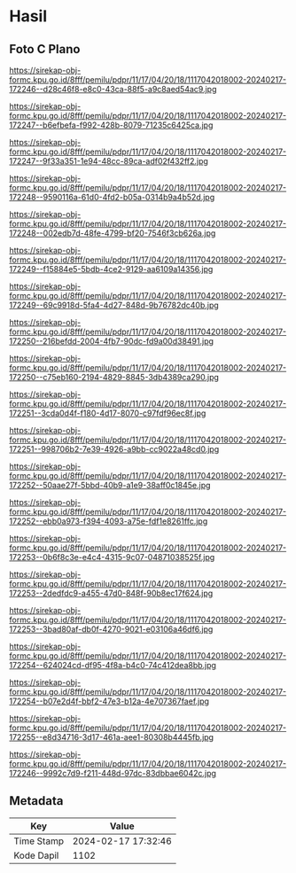 # Hasil

## Foto C Plano

https://sirekap-obj-formc.kpu.go.id/8fff/pemilu/pdpr/11/17/04/20/18/1117042018002-20240217-172246--d28c46f8-e8c0-43ca-88f5-a9c8aed54ac9.jpg

https://sirekap-obj-formc.kpu.go.id/8fff/pemilu/pdpr/11/17/04/20/18/1117042018002-20240217-172247--b6efbefa-f992-428b-8079-71235c6425ca.jpg

https://sirekap-obj-formc.kpu.go.id/8fff/pemilu/pdpr/11/17/04/20/18/1117042018002-20240217-172247--9f33a351-1e94-48cc-89ca-adf02f432ff2.jpg

https://sirekap-obj-formc.kpu.go.id/8fff/pemilu/pdpr/11/17/04/20/18/1117042018002-20240217-172248--9590116a-61d0-4fd2-b05a-0314b9a4b52d.jpg

https://sirekap-obj-formc.kpu.go.id/8fff/pemilu/pdpr/11/17/04/20/18/1117042018002-20240217-172248--002edb7d-48fe-4799-bf20-7546f3cb626a.jpg

https://sirekap-obj-formc.kpu.go.id/8fff/pemilu/pdpr/11/17/04/20/18/1117042018002-20240217-172249--f15884e5-5bdb-4ce2-9129-aa6109a14356.jpg

https://sirekap-obj-formc.kpu.go.id/8fff/pemilu/pdpr/11/17/04/20/18/1117042018002-20240217-172249--69c9918d-5fa4-4d27-848d-9b76782dc40b.jpg

https://sirekap-obj-formc.kpu.go.id/8fff/pemilu/pdpr/11/17/04/20/18/1117042018002-20240217-172250--216befdd-2004-4fb7-90dc-fd9a00d38491.jpg

https://sirekap-obj-formc.kpu.go.id/8fff/pemilu/pdpr/11/17/04/20/18/1117042018002-20240217-172250--c75eb160-2194-4829-8845-3db4389ca290.jpg

https://sirekap-obj-formc.kpu.go.id/8fff/pemilu/pdpr/11/17/04/20/18/1117042018002-20240217-172251--3cda0d4f-f180-4d17-8070-c97fdf96ec8f.jpg

https://sirekap-obj-formc.kpu.go.id/8fff/pemilu/pdpr/11/17/04/20/18/1117042018002-20240217-172251--998706b2-7e39-4926-a9bb-cc9022a48cd0.jpg

https://sirekap-obj-formc.kpu.go.id/8fff/pemilu/pdpr/11/17/04/20/18/1117042018002-20240217-172252--50aae27f-5bbd-40b9-a1e9-38aff0c1845e.jpg

https://sirekap-obj-formc.kpu.go.id/8fff/pemilu/pdpr/11/17/04/20/18/1117042018002-20240217-172252--ebb0a973-f394-4093-a75e-fdf1e8261ffc.jpg

https://sirekap-obj-formc.kpu.go.id/8fff/pemilu/pdpr/11/17/04/20/18/1117042018002-20240217-172253--0b6f8c3e-e4c4-4315-9c07-04871038525f.jpg

https://sirekap-obj-formc.kpu.go.id/8fff/pemilu/pdpr/11/17/04/20/18/1117042018002-20240217-172253--2dedfdc9-a455-47d0-848f-90b8ec17f624.jpg

https://sirekap-obj-formc.kpu.go.id/8fff/pemilu/pdpr/11/17/04/20/18/1117042018002-20240217-172253--3bad80af-db0f-4270-9021-e03106a46df6.jpg

https://sirekap-obj-formc.kpu.go.id/8fff/pemilu/pdpr/11/17/04/20/18/1117042018002-20240217-172254--624024cd-df95-4f8a-b4c0-74c412dea8bb.jpg

https://sirekap-obj-formc.kpu.go.id/8fff/pemilu/pdpr/11/17/04/20/18/1117042018002-20240217-172254--b07e2d4f-bbf2-47e3-b12a-4e707367faef.jpg

https://sirekap-obj-formc.kpu.go.id/8fff/pemilu/pdpr/11/17/04/20/18/1117042018002-20240217-172255--e8d34716-3d17-461a-aee1-80308b4445fb.jpg

https://sirekap-obj-formc.kpu.go.id/8fff/pemilu/pdpr/11/17/04/20/18/1117042018002-20240217-172246--9992c7d9-f211-448d-97dc-83dbbae6042c.jpg


## Metadata

| Key        | Value               |
| ---------- | ------------------- |
| Time Stamp | 2024-02-17 17:32:46 |
| Kode Dapil | 1102                |



